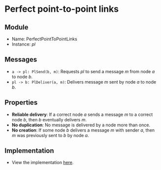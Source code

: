 # Perfect point-to-point links

## Module
 - Name: PerfectPointToPointLinks
 - Instance: _pl_

## Messages

 - `a -> pl: PlSend(b, m)`: Requests _pl_ to send a message _m_ from node _a_ to node _b_.
 - `pl -> b: PlDeliver(a, m)`: Delivers message _m_ sent by node _a_ to node _b_.

## Properties

 - **Reliable delivery**: If a correct node _a_ sends a message _m_ to a correct node _b_, then _b_ eventually delivers _m_.
 - **No duplication**: No message is delivered by a node more than once.
 - **No creation**: If some node _b_ delivers a message _m_ with sender _a_, then _m_ was previously sent to _b_ by node _a_.

## Implementation

 - View the implementation [here](./pl.go).